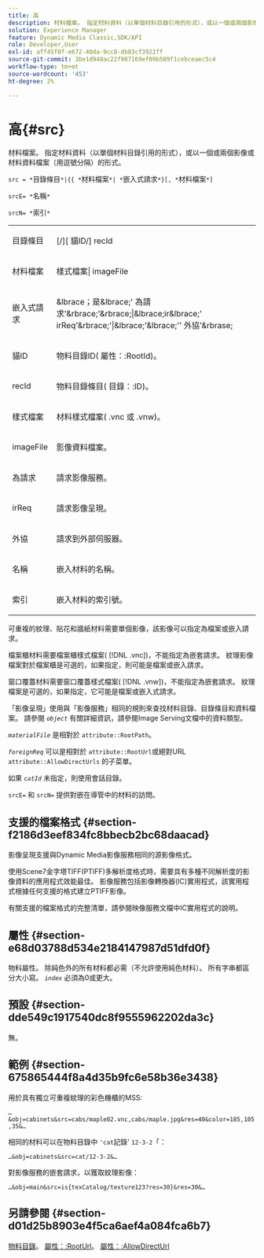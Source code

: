 ```yaml
---
title: 高
description: 材料檔案。 指定材料資料（以單個材料目錄引用的形式），或以一個或兩個影像或材料資料檔案（用逗號分隔）的形式。
solution: Experience Manager
feature: Dynamic Media Classic,SDK/API
role: Developer,User
exl-id: aff45f0f-e672-40da-9cc8-db83cf3922ff
source-git-commit: 3be1d948ac22f907169ef09b509f1cebceaec5c4
workflow-type: tm+mt
source-wordcount: '453'
ht-degree: 2%

---
```


# 高{#src}

材料檔案。 指定材料資料（以單個材料目錄引用的形式），或以一個或兩個影像或材料資料檔案（用逗號分隔）的形式。

`src = *`目錄條目`*|{{ *`材料檔案`*| *`嵌入式請求`*}[, *`材料檔案`*]`

`srcE= *`名稱`*`

`srcN= *`索引`*`

<table id="simpletable_A64C4F084C0A4DDCA45A921D4BD7AAEA"> 
 <tr class="strow"> 
  <td class="stentry"> <p><span class="varname"> 目錄條目</span> </p></td> 
  <td class="stentry"> <p><span class="codeph">[/][<span class="varname"> 貓ID</span>/]<span class="varname"> recId</span></span> </p></td> 
 </tr> 
 <tr class="strow"> 
  <td class="stentry"> <span class="varname"> 材料檔案</span> </td> 
  <td class="stentry"> <p><span class="codeph"> <span class="varname"> 樣式檔案</span>|<span class="varname"> imageFile</span></span> </p> </td> 
 </tr> 
 <tr class="strow"> 
  <td class="stentry"> <p><span class="varname"> 嵌入式請求</span> </p> </td> 
  <td class="stentry"> <p><span class="codeph">&amp;lbrace；是&amp;lbrace;'<span class="varname"> 為請求</span>'&amp;rbrace;'&amp;rbrace;|&amp;lbrace;ir&amp;lbrace;'<span class="varname"> irReq</span>'&amp;rbrace;'|&amp;lbrace;'&amp;lbrace;''<span class="varname"> 外協</span>'&amp;rbrase;</span> </p></td> 
 </tr> 
 <tr class="strow"> 
  <td class="stentry"> <p><span class="varname"> 貓ID</span> </p></td> 
  <td class="stentry"> <p>物料目錄ID(<span class="codeph"> 屬性：:RootId</span>)。 </p></td> 
 </tr> 
 <tr class="strow"> 
  <td class="stentry"> <p><span class="varname"> recId</span> </p></td> 
  <td class="stentry"> <p>物料目錄條目(<span class="codeph"> 目錄：:ID</span>)。 </p></td> 
 </tr> 
 <tr class="strow"> 
  <td class="stentry"> <p><span class="varname"> 樣式檔案</span> </p></td> 
  <td class="stentry"> <p>材料樣式檔案(<span class="filepath"> .vnc</span> 或 <span class="filepath"> .vnw</span>)。 </p></td> 
 </tr> 
 <tr class="strow"> 
  <td class="stentry"> <p><span class="varname"> imageFile</span> </p></td> 
  <td class="stentry"> <p>影像資料檔案。 </p></td> 
 </tr> 
 <tr class="strow"> 
  <td class="stentry"> <p><span class="varname"> 為請求</span> </p></td> 
  <td class="stentry"> <p>請求影像服務。 </p></td> 
 </tr> 
 <tr class="strow"> 
  <td class="stentry"> <p><span class="varname"> irReq</span> </p></td> 
  <td class="stentry"> <p>請求影像呈現。 </p></td> 
 </tr> 
 <tr class="strow"> 
  <td class="stentry"> <p><span class="varname"> 外協</span> </p></td> 
  <td class="stentry"> <p>請求到外部伺服器。 </p></td> 
 </tr> 
 <tr class="strow"> 
  <td class="stentry"> <p><span class="varname"> 名稱</span> </p></td> 
  <td class="stentry"> <p>嵌入材料的名稱。 </p></td> 
 </tr> 
 <tr class="strow"> 
  <td class="stentry"> <p><span class="varname"> 索引</span> </p></td> 
  <td class="stentry"> <p>嵌入材料的索引號。 </p></td> 
 </tr> 
</table>

可重複的紋理、貼花和牆紙材料需要單個影像，該影像可以指定為檔案或嵌入請求。

檔案櫃材料需要檔案櫃樣式檔案( [!DNL .vnc])，不能指定為嵌套請求。 紋理影像檔案對於檔案櫃是可選的，如果指定，則可能是檔案或嵌入請求。

窗口覆蓋材料需要窗口覆蓋樣式檔案( [!DNL .vnw])，不能指定為嵌套請求。 紋理檔案是可選的，如果指定，它可能是檔案或嵌入式請求。

「影像呈現」使用與「影像服務」相同的規則來查找材料目錄、目錄條目和資料檔案。 請參閱 *`object`* 有關詳細資訊，請參閱Image Serving文檔中的資料類型。

*`materialFile`* 是相對於 `attribute::RootPath`。

*`foreignReq`* 可以是相對於 `attribute::RootUrl`或絕對URL `attribute::AllowDirectUrls` 的子菜單。

如果 *`catId`* 未指定，則使用會話目錄。

`srcE=` 和 `srcN=` 提供對嵌在導管中的材料的訪問。

## 支援的檔案格式 {#section-f2186d3eef834fc8bbecb2bc68daacad}

影像呈現支援與Dynamic Media影像服務相同的源影像格式。

使用Scene7金字塔TIFF(PTIFF)多解析度格式時，需要具有多種不同解析度的影像資料的應用程式效能最佳。 影像服務包括影像轉換器(IC)實用程式，該實用程式根據任何支援的格式建立PTIFF影像。

有關支援的檔案格式的完整清單，請參閱映像服務文檔中IC實用程式的說明。

## 屬性 {#section-e68d03788d534e2184147987d51dfd0f}

物料屬性。 除純色外的所有材料都必需（不允許使用純色材料）。 所有字串都區分大小寫。 *`index`* 必須為0或更大。

## 預設 {#section-dde549c1917540dc8f9555962202da3c}

無。

## 範例 {#section-675865444f8a4d35b9fc6e58b36e3438}

用於具有獨立可重複紋理的彩色機櫃的MSS:

`…&obj=cabinets&src=cabs/maple02.vnc,cabs/maple.jpg&res=40&color=185,105,35&…`

相同的材料可以在物料目錄中 `'cat`記錄&#39; `12-3-2`「：

`…&obj=cabinets&src=cat/12-3-2&…`

對影像服務的嵌套請求，以獲取紋理影像：

`…&obj=main&src=is{texCatalog/texture123?res=30}&res=30&…`

## 另請參閱 {#section-d01d25b8903e4f5ca6aef4a084fca6b7}

[物料目錄](../../../../../ir-api/http-protocol/image-rendering-api-ref/c-ir-http-protocol-ref/c-ir-http-protocol-syntax-and-features/c-ir-http-material-catalogs/c-ir-http-material-catalogs.md#concept-772742c1688f420a88a56f5136ad1db2)。 [屬性：:RootUrl](../../../../../ir-api/material-cat/image-rendering-api-ref/c-ir-material-catalog/c-ir-attributes-reference/r-ir-rooturl.md#reference-b8d706a573814802bd6794223cc78402)。 [屬性：:AllowDirectUrl](../../../../../ir-api/material-cat/image-rendering-api-ref/c-ir-material-catalog/c-ir-attributes-reference/r-ir-allowdirecturls.md#reference-02000c0f3c494292bad8425d06268882)
